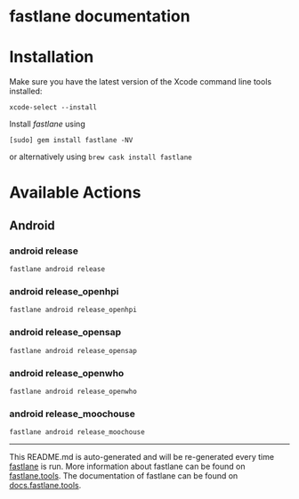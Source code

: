 fastlane documentation
================
# Installation

Make sure you have the latest version of the Xcode command line tools installed:

```
xcode-select --install
```

Install _fastlane_ using
```
[sudo] gem install fastlane -NV
```
or alternatively using `brew cask install fastlane`

# Available Actions
## Android
### android release
```
fastlane android release
```

### android release_openhpi
```
fastlane android release_openhpi
```

### android release_opensap
```
fastlane android release_opensap
```

### android release_openwho
```
fastlane android release_openwho
```

### android release_moochouse
```
fastlane android release_moochouse
```


----

This README.md is auto-generated and will be re-generated every time [fastlane](https://fastlane.tools) is run.
More information about fastlane can be found on [fastlane.tools](https://fastlane.tools).
The documentation of fastlane can be found on [docs.fastlane.tools](https://docs.fastlane.tools).
